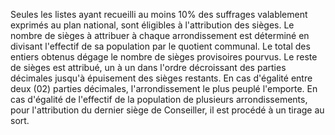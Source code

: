 Seules les listes ayant recueilli au moins 10% des suffrages valablement exprimés au plan national, sont éligibles à l'attribution des sièges.
Le nombre de sièges à attribuer à chaque arrondissement est déterminé en divisant l'effectif de sa population par le quotient communal. Le total des entiers obtenus dégage le nombre de sièges provisoires pourvus.
Le reste de sièges est attribué, un à un dans l'ordre décroissant des parties décimales jusqu'à épuisement des sièges restants.
En cas d'égalité entre deux (02) parties décimales, l'arrondissement le plus peuplé l'emporte.
En cas d'égalité de l'effectif de la population de plusieurs arrondissements, pour l'attribution du dernier siège de Conseiller, il est procédé à un tirage au sort.